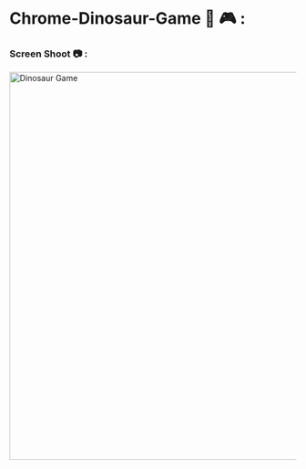 # Chrome-Dinosaur-Game 🦖 🎮 :

### Screen Shoot 📷 :

<img width="680" alt="Dinosaur Game" src="https://github.com/moadhamousti/Chrome-Dinosaur-Game/assets/118165767/7ef25251-6a04-4648-a01e-f61c85486ed5">


